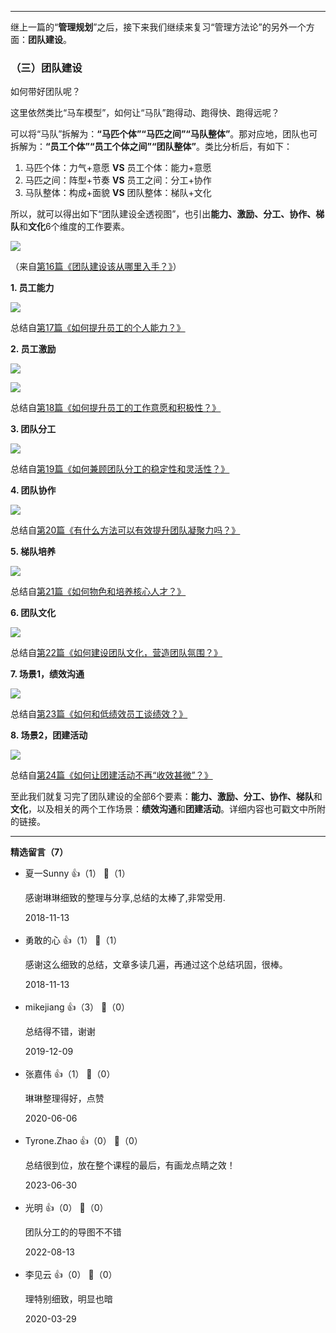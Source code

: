 * * *

继上一篇的“**管理规划**”之后，接下来我们继续来复习“管理方法论”的另外一个方面：**团队建设**。

### （三）团队建设

如何带好团队呢？

这里依然类比“马车模型”，如何让“马队”跑得动、跑得快、跑得远呢？

可以将“马队”拆解为：**“马匹个体”“马匹之间”“马队整体”**。那对应地，团队也可拆解为：**“员工个体”“员工个体之间”“团队整体”**。类比分析后，有如下：

1. 马匹个体：力气+意愿 **VS** 员工个体：能力+意愿
2. 马匹之间：阵型+节奏 **VS** 员工之间：分工+协作
3. 马队整体：构成+面貌 **VS** 团队整体：梯队+文化

所以，就可以得出如下“团队建设全透视图”，也引出**能力、激励、分工、协作、梯队**和**文化**6个维度的工作要素。

![](https://static001.geekbang.org/resource/image/fd/ae/fd237c45c16f33be24cf7c7f7e2a9fae.png?wh=1400%2A530)

（来自[第16篇《团队建设该从哪里入手？》](https://time.geekbang.org/column/article/40043)）

**1. 员工能力**

![](https://static001.geekbang.org/resource/image/03/ba/03702757b348665303a7b99f93cd04ba.png?wh=967%2A499)

总结自[第17篇《如何提升员工的个人能力？》](https://time.geekbang.org/column/article/40277)

**2. 员工激励**

![](https://static001.geekbang.org/resource/image/d1/c1/d1896e0c723dae3a75ac418b52a6a0c1.png?wh=1155%2A307)

![](https://static001.geekbang.org/resource/image/70/1a/7073ab548c26e541c0942727d6a77a1a.png?wh=1094%2A569)

总结自[第18篇《如何提升员工的工作意愿和积极性？》](https://time.geekbang.org/column/article/40313)

**3. 团队分工**

![](https://static001.geekbang.org/resource/image/13/1f/134d017f15ca99a763b2a49b7a0dbc1f.png?wh=1443%2A540)

总结自[第19篇《如何兼顾团队分工的稳定性和灵活性？》](https://time.geekbang.org/column/article/40513)

**4. 团队协作**

![](https://static001.geekbang.org/resource/image/9b/a3/9ba929d7b237b67ac84a4e2394a7caa3.png?wh=563%2A370)

总结自[第20篇《有什么方法可以有效提升团队凝聚力吗？》](https://time.geekbang.org/column/article/40516)

**5. 梯队培养**

![](https://static001.geekbang.org/resource/image/fa/0b/fa49ad2abf39eb915fc6e766ed20300b.png?wh=767%2A561)

总结自[第21篇《如何物色和培养核心人才？》](https://time.geekbang.org/column/article/40771)

**6. 团队文化**

![](https://static001.geekbang.org/resource/image/84/8f/84f09b2acd1c91320111b43a0529a68f.png?wh=866%2A409)

总结自[第22篇《如何建设团队文化，营造团队氛围？》](https://time.geekbang.org/column/article/40772)

**7. 场景1，绩效沟通**

![](https://static001.geekbang.org/resource/image/54/42/543de304149f0f0f038e1e9aad44a542.png?wh=1289%2A336)

总结自[第23篇《如何和低绩效员工谈绩效？》](https://time.geekbang.org/column/article/40776)

**8. 场景2，团建活动**

![](https://static001.geekbang.org/resource/image/29/11/2987df465b7fbf23e6e2fa419caecc11.png?wh=1497%2A326)

总结自[第24篇《如何让团建活动不再“收效甚微”？》](https://time.geekbang.org/column/article/40780)

至此我们就复习完了团队建设的全部6个要素：**能力、激励、分工、协作、梯队**和**文化**，以及相关的两个工作场景：**绩效沟通**和**团建活动**。详细内容也可戳文中所附的链接。

* * *
<div><strong>精选留言（7）</strong></div><ul>
<li><span>夏一Sunny</span> 👍（1） 💬（1）<p>感谢琳琳细致的整理与分享,总结的太棒了,非常受用.</p>2018-11-13</li><br/><li><span>勇敢的心</span> 👍（1） 💬（1）<p>感谢这么细致的总结，文章多读几遍，再通过这个总结巩固，很棒。</p>2018-11-13</li><br/><li><span>mikejiang</span> 👍（3） 💬（0）<p>总结得不错，谢谢</p>2019-12-09</li><br/><li><span>张嘉伟</span> 👍（1） 💬（0）<p>琳琳整理得好，点赞</p>2020-06-06</li><br/><li><span>Tyrone.Zhao</span> 👍（0） 💬（0）<p>总结很到位，放在整个课程的最后，有画龙点睛之效！</p>2023-06-30</li><br/><li><span>光明</span> 👍（0） 💬（0）<p>团队分工的的导图不不错</p>2022-08-13</li><br/><li><span>李见云</span> 👍（0） 💬（0）<p>理特别细致，明显也暗</p>2020-03-29</li><br/>
</ul>